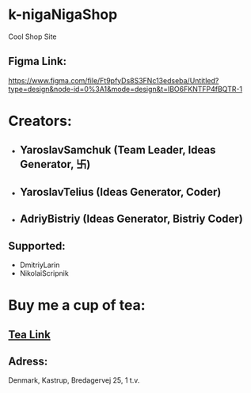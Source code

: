 # k-nigaNigaShop
Cool Shop Site

## Figma Link:
https://www.figma.com/file/Ft9pfyDs8S3FNc13edseba/Untitled?type=design&node-id=0%3A1&mode=design&t=IBO6FKNTFP4fBQTR-1

# Creators:
- ## YaroslavSamchuk (Team Leader, Ideas Generator, 卐)
- ## YaroslavTelius (Ideas Generator, Coder)
- ## AdriyBistriy (Ideas Generator, Bistriy Coder)

## Supported:
- DmitriyLarin
- NikolaiScripnik

# Buy me a cup of tea:
## [Tea Link](https://www.elgiganten.dk/product/gaming/gaming-pc/stationar-gaming-computer/pcspecialist-core-200-r5-5165123050-stationar-gaming-computer/636241?srsltid=AfmBOooOzRf_H7azM7VS8NCcFq9OWJSFpuThKDIYoUeebtXpwXaN8an7K0s)

## Adress:
Denmark, Kastrup, Bredagervej 25, 1 t.v.
